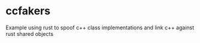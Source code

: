 # ccfakers
Example using rust to spoof c++ class implementations and link c++ against rust shared objects
